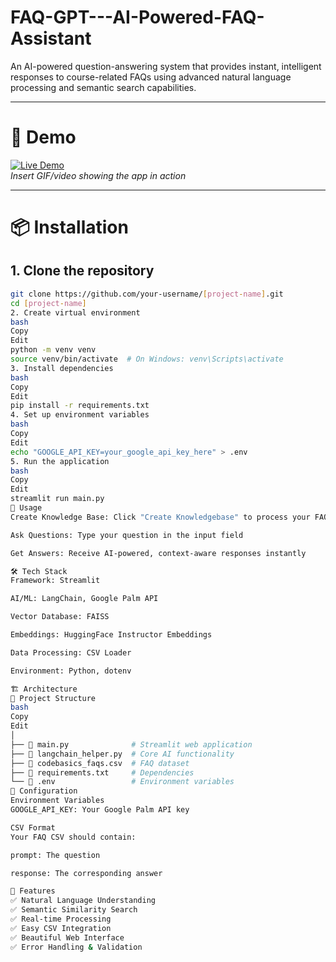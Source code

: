 # FAQ-GPT---AI-Powered-FAQ-Assistant
An AI-powered question-answering system that provides instant, intelligent responses to course-related FAQs using advanced natural language processing and semantic search capabilities.

---

# 🌟 Demo
[![Live Demo](https://img.shields.io/badge/🚀-Live_Demo-blue)](your_demo_link_here)  
*Insert GIF/video showing the app in action*

---

# 📦 Installation

## 1. Clone the repository
```bash
git clone https://github.com/your-username/[project-name].git
cd [project-name]
2. Create virtual environment
bash
Copy
Edit
python -m venv venv
source venv/bin/activate  # On Windows: venv\Scripts\activate
3. Install dependencies
bash
Copy
Edit
pip install -r requirements.txt
4. Set up environment variables
bash
Copy
Edit
echo "GOOGLE_API_KEY=your_google_api_key_here" > .env
5. Run the application
bash
Copy
Edit
streamlit run main.py
🎯 Usage
Create Knowledge Base: Click "Create Knowledgebase" to process your FAQ CSV

Ask Questions: Type your question in the input field

Get Answers: Receive AI-powered, context-aware responses instantly

🛠️ Tech Stack
Framework: Streamlit

AI/ML: LangChain, Google Palm API

Vector Database: FAISS

Embeddings: HuggingFace Instructor Embeddings

Data Processing: CSV Loader

Environment: Python, dotenv

🏗️ Architecture
📁 Project Structure
bash
Copy
Edit
│
├── 📄 main.py              # Streamlit web application
├── 📄 langchain_helper.py  # Core AI functionality
├── 📄 codebasics_faqs.csv  # FAQ dataset
├── 📄 requirements.txt     # Dependencies
└── 📄 .env                 # Environment variables
🔧 Configuration
Environment Variables
GOOGLE_API_KEY: Your Google Palm API key

CSV Format
Your FAQ CSV should contain:

prompt: The question

response: The corresponding answer

🚀 Features
✅ Natural Language Understanding
✅ Semantic Similarity Search
✅ Real-time Processing
✅ Easy CSV Integration
✅ Beautiful Web Interface
✅ Error Handling & Validation
